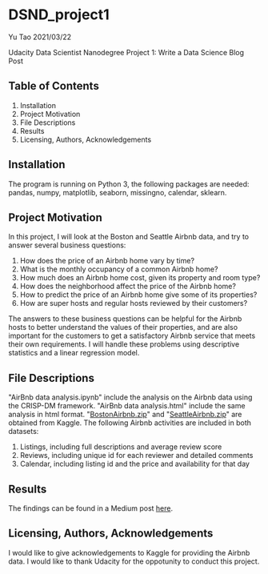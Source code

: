 # DSND_project1
Yu Tao 2021/03/22

Udacity Data Scientist Nanodegree Project 1: Write a Data Science Blog Post

## Table of Contents
1. Installation
2. Project Motivation
3. File Descriptions
4. Results
5. Licensing, Authors, Acknowledgements

## Installation

The program is running on Python 3, the following packages are needed: pandas, numpy, matplotlib, seaborn, missingno, calendar, sklearn.

## Project Motivation

In this project, I will look at the Boston and Seattle Airbnb data, and try to answer several business questions:

1. How does the price of an Airbnb home vary by time?
2. What is the monthly occupancy of a common Airbnb home?
3. How much does an Airbnb home cost, given its property and room type?
4. How does the neighborhood affect the price of the Airbnb home?
5. How to predict the price of an Airbnb home give some of its properties?
6. How are super hosts and regular hosts reviewed by their customers?

The answers to these business questions can be helpful for the Airbnb hosts to better understand the values of their properties, and are also important for the customers to get a satisfactory Airbnb service that meets their own requirements. I will handle these problems using descriptive statistics and a linear regression model.

## File Descriptions

"AirBnb data analysis.ipynb" include the analysis on the Airbnb data using the CRISP-DM framework.
"AirBnb data analysis.html" include the same analysis in html format.
"[BostonAirbnb.zip](https://www.kaggle.com/airbnb/boston)" and "[SeattleAirbnb.zip](https://www.kaggle.com/airbnb/seattle/data)" are obtained from Kaggle. The following Airbnb activities are included in both datasets:
1. Listings, including full descriptions and average review score
2. Reviews, including unique id for each reviewer and detailed comments
3. Calendar, including listing id and the price and availability for that day

## Results

The findings can be found in a Medium post [here](https://yutao-1994.medium.com/tips-when-choosing-airbnb-analysis-on-the-boston-seattle-airbnb-data-5adb79e25327).

## Licensing, Authors, Acknowledgements

I would like to give acknowledgements to Kaggle for providing the Airbnb data.
I would like to thank Udacity for the oppotunity to conduct this project.
